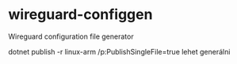 # wireguard-configgen
Wireguard configuration file generator

dotnet publish -r linux-arm /p:PublishSingleFile=true 
lehet generálni
